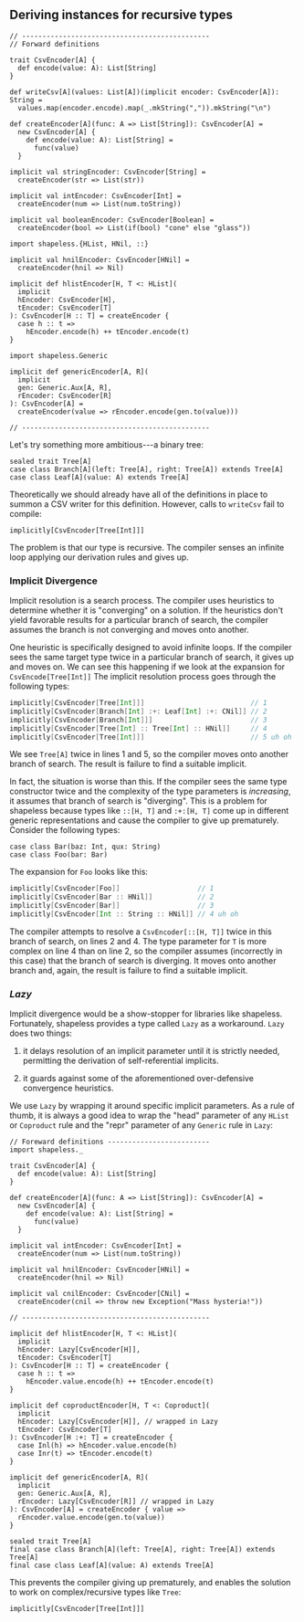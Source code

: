 ## Deriving instances for recursive types

```tut:book:invisible
// ----------------------------------------------
// Forward definitions

trait CsvEncoder[A] {
  def encode(value: A): List[String]
}

def writeCsv[A](values: List[A])(implicit encoder: CsvEncoder[A]): String =
  values.map(encoder.encode).map(_.mkString(",")).mkString("\n")

def createEncoder[A](func: A => List[String]): CsvEncoder[A] =
  new CsvEncoder[A] {
    def encode(value: A): List[String] =
      func(value)
  }

implicit val stringEncoder: CsvEncoder[String] =
  createEncoder(str => List(str))

implicit val intEncoder: CsvEncoder[Int] =
  createEncoder(num => List(num.toString))

implicit val booleanEncoder: CsvEncoder[Boolean] =
  createEncoder(bool => List(if(bool) "cone" else "glass"))

import shapeless.{HList, HNil, ::}

implicit val hnilEncoder: CsvEncoder[HNil] =
  createEncoder(hnil => Nil)

implicit def hlistEncoder[H, T <: HList](
  implicit
  hEncoder: CsvEncoder[H],
  tEncoder: CsvEncoder[T]
): CsvEncoder[H :: T] = createEncoder {
  case h :: t =>
    hEncoder.encode(h) ++ tEncoder.encode(t)
}

import shapeless.Generic

implicit def genericEncoder[A, R](
  implicit
  gen: Generic.Aux[A, R],
  rEncoder: CsvEncoder[R]
): CsvEncoder[A] =
  createEncoder(value => rEncoder.encode(gen.to(value)))

// ----------------------------------------------
```

Let's try something more ambitious---a binary tree:

```tut:book:silent
sealed trait Tree[A]
case class Branch[A](left: Tree[A], right: Tree[A]) extends Tree[A]
case class Leaf[A](value: A) extends Tree[A]
```

Theoretically we should already have 
all of the definitions in place
to summon a CSV writer for this definition.
However, calls to `writeCsv` fail to compile:

```tut:book:fail
implicitly[CsvEncoder[Tree[Int]]]
````

The problem is that our type is recursive.
The compiler senses an infinite loop
applying our derivation rules and gives up.

### Implicit Divergence

Implicit resolution is a search process.
The compiler uses heuristics to determine 
whether it is "converging" on a solution.
If the heuristics don't yield favorable results
for a particular branch of search,
the compiler assumes the branch is not converging
and moves onto another.

One heuristic is specifically designed
to avoid infinite loops.
If the compiler sees the same target type twice
in a particular branch of search, 
it gives up and moves on.
We can see this happening if
we look at the expansion for `CsvEncode[Tree[Int]]`
The implicit resolution process 
goes through the following types:

```scala
implicitly[CsvEncoder[Tree[Int]]]                          // 1
implicitly[CsvEncoder[Branch[Int] :+: Leaf[Int] :+: CNil]] // 2
implicitly[CsvEncoder[Branch[Int]]]                        // 3
implicitly[CsvEncoder[Tree[Int] :: Tree[Int] :: HNil]]     // 4
implicitly[CsvEncoder[Tree[Int]]]                          // 5 uh oh
```

We see `Tree[A]` twice in lines 1 and 5,
so the compiler moves onto another branch of search.
The result is failure to find a suitable implicit.

In fact, the situation is worse than this.
If the compiler sees the same type constructor twice
and the complexity of the type parameters is *increasing*,
it assumes that branch of search is "diverging".
This is a problem for shapeless
because types like `::[H, T]` and `:+:[H, T]`
come up in different generic representations
and cause the compiler to give up prematurely.
Consider the following types:

```tut:book:silent
case class Bar(baz: Int, qux: String)
case class Foo(bar: Bar)
```

The expansion for `Foo` looks like this:

```scala
implicitly[CsvEncoder[Foo]]                   // 1
implicitly[CsvEncoder[Bar :: HNil]]           // 2
implicitly[CsvEncoder[Bar]]                   // 3
implicitly[CsvEncoder[Int :: String :: HNil]] // 4 uh oh
```

The compiler attempts to resolve a `CsvEncoder[::[H, T]]`
twice in this branch of search, on lines 2 and 4.
The type parameter for `T` is more complex on line 4 than on line 2,
so the compiler assumes (incorrectly in this case)
that the branch of search is diverging.
It moves onto another branch and, again, 
the result is failure to find a suitable implicit.

### *Lazy*

Implicit divergence would be a show-stopper
for libraries like shapeless.
Fortunately, shapeless provides 
a type called `Lazy` as a workaround.
`Lazy` does two things:

 1. it delays resolution of an implicit parameter
    until it is strictly needed,
    permitting the derivation of self-referential implicits.

 2. it guards against some of the aforementioned
    over-defensive convergence heuristics.

We use `Lazy` by wrapping it around specific implicit parameters.
As a rule of thumb, it is always a good idea to wrap
the "head" parameter of any `HList` or `Coproduct` rule
and the "repr" parameter of any `Generic` rule in `Lazy`:

```tut:book:invisible:reset
// Foreward definitions -------------------------
import shapeless._

trait CsvEncoder[A] {
  def encode(value: A): List[String]
}

def createEncoder[A](func: A => List[String]): CsvEncoder[A] =
  new CsvEncoder[A] {
    def encode(value: A): List[String] =
      func(value)
  }

implicit val intEncoder: CsvEncoder[Int] =
  createEncoder(num => List(num.toString))

implicit val hnilEncoder: CsvEncoder[HNil] =
  createEncoder(hnil => Nil)

implicit val cnilEncoder: CsvEncoder[CNil] =
  createEncoder(cnil => throw new Exception("Mass hysteria!"))

// ----------------------------------------------
```

```tut:book:silent
implicit def hlistEncoder[H, T <: HList](
  implicit
  hEncoder: Lazy[CsvEncoder[H]],
  tEncoder: CsvEncoder[T]
): CsvEncoder[H :: T] = createEncoder {
  case h :: t =>
    hEncoder.value.encode(h) ++ tEncoder.encode(t)
}
```

```tut:book:silent
implicit def coproductEncoder[H, T <: Coproduct](
  implicit
  hEncoder: Lazy[CsvEncoder[H]], // wrapped in Lazy
  tEncoder: CsvEncoder[T]
): CsvEncoder[H :+: T] = createEncoder {
  case Inl(h) => hEncoder.value.encode(h)
  case Inr(t) => tEncoder.encode(t)
}
```

```tut:book:silent
implicit def genericEncoder[A, R](
  implicit
  gen: Generic.Aux[A, R],
  rEncoder: Lazy[CsvEncoder[R]] // wrapped in Lazy
): CsvEncoder[A] = createEncoder { value =>
  rEncoder.value.encode(gen.to(value))
}
```

```tut:book:invisible
sealed trait Tree[A]
final case class Branch[A](left: Tree[A], right: Tree[A]) extends Tree[A]
final case class Leaf[A](value: A) extends Tree[A]
```

This prevents the compiler giving up prematurely,
and enables the solution to work 
on complex/recursive types like `Tree`:

```tut:book
implicitly[CsvEncoder[Tree[Int]]]
```
